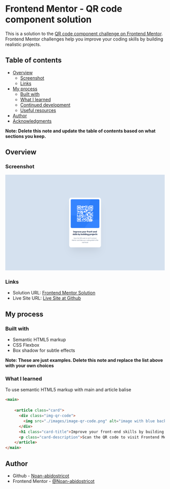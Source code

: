 
# Frontend Mentor - QR code component solution

This is a solution to the [QR code component challenge on Frontend Mentor](https://www.frontendmentor.io/challenges/qr-code-component-iux_sIO_H). Frontend Mentor challenges help you improve your coding skills by building realistic projects. 

## Table of contents

- [Overview](#overview)
  - [Screenshot](#screenshot)
  - [Links](#links)
- [My process](#my-process)
  - [Built with](#built-with)
  - [What I learned](#what-i-learned)
  - [Continued development](#continued-development)
  - [Useful resources](#useful-resources)
- [Author](#author)
- [Acknowledgments](#acknowledgments)

**Note: Delete this note and update the table of contents based on what sections you keep.**

## Overview

### Screenshot

![](./images/project-preview.png)


### Links

- Solution URL: [Frontend Mentor Solution](https://your-solution-url.com)
- Live Site URL: [Live Site at Github](https://your-live-site-url.com)

## My process

### Built with

- Semantic HTML5 markup
- CSS Flexbox
- Box shadow for subtle effects

**Note: These are just examples. Delete this note and replace the list above with your own choices**

### What I learned

To use semantic HTML5 markup with main and article balise

```html
<main>
    
    <article class="card">
      <div class="img-qr-code">
        <img src="./images/image-qr-code.png" alt="image with blue background and a white qr-code">
      </div>
      <h1 class="card-title">Improve your front-end skills by building projects</h1>
      <p class="card-description">Scan the QR code to visit Frontend Mentor and take your coding skills to the next level</p>
    </article>
</main>
```


## Author

- Github - [Noan-abidostricot](https://github.com/Noan-abidostricot)
- Frontend Mentor - [@Noan-abidostricot](https://www.frontendmentor.io/profile/Noan-abidostricot)

